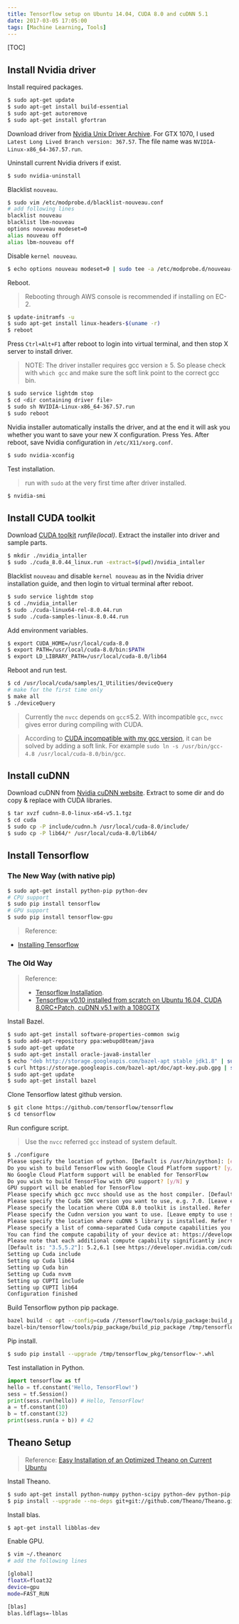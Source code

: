 ```yaml
---
title: Tensorflow setup on Ubuntu 14.04, CUDA 8.0 and cuDNN 5.1
date: 2017-03-05 17:05:00
tags: [Machine Learning, Tools]
---
```


[TOC]

## Install Nvidia driver

Install required packages.

```bash
$ sudo apt-get update
$ sudo apt-get install build-essential
$ sudo apt-get autoremove
$ sudo apt-get install gfortran
```

Download driver from [Nvidia Unix Driver Archive](http://www.nvidia.com/object/unix.html).  For GTX 1070, I used `Latest Long Lived Branch version: 367.57`. The file name was `NVIDIA-Linux-x86_64-367.57.run`.

Uninstall current Nvidia drivers if exist.

```bash
$ sudo nvidia-uninstall
```

Blacklist `nouveau`.

```bash
$ sudo vim /etc/modprobe.d/blacklist-nouveau.conf
# add following lines
blacklist nouveau
blacklist lbm-nouveau
options nouveau modeset=0
alias nouveau off
alias lbm-nouveau off
```

<!-- more -->

Disable `kernel nouveau`.

```bash
$ echo options nouveau modeset=0 | sudo tee -a /etc/modprobe.d/nouveau-kms.conf
```

Reboot.

> Rebooting through AWS console is recommended if installing on EC-2.

```bash
$ update-initramfs -u
$ sudo apt-get install linux-headers-$(uname -r)
$ reboot
```

Press `Ctrl+Alt+F1` after reboot to login into virtual terminal, and then stop X server to install driver.

> NOTE: The driver installer requires gcc version ≥ 5. So please check with `which gcc` and make sure the soft link point to the correct gcc bin.

```bash
$ sudo service lightdm stop
$ cd <dir containing driver file>
$ sudo sh NVIDIA-Linux-x86_64-367.57.run
$ sudo reboot
```

Nvidia installer automatically installs the driver, and at the end it will ask you whether you want to save your new X configuration. Press Yes. After reboot, save Nvidia configuration in `/etc/X11/xorg.conf`.

```bash
$ sudo nvidia-xconfig
```

Test installation.

> run with `sudo` at the very first time after driver installed.

```bash
$ nvidia-smi
```

## Install CUDA toolkit

Download [CUDA toolkit](https://developer.nvidia.com/cuda-toolkit) *runfile(local)*. Extract the installer into driver and sample parts.

```bash
$ mkdir ./nvidia_intaller
$ sudo ./cuda_8.0.44_linux.run -extract=$(pwd)/nvidia_intaller
```

Blacklist `nouveau` and disable `kernel nouveau` as in the Nvidia driver installation guide, and then login to virtual terminal after reboot.

```bash
$ sudo service lightdm stop
$ cd ./nvidia_intaller
$ sudo ./cuda-linux64-rel-8.0.44.run
$ sudo ./cuda-samples-linux-8.0.44.run
```

Add environment variables.

```bash
$ export CUDA_HOME=/usr/local/cuda-8.0
$ export PATH=/usr/local/cuda-8.0/bin:$PATH
$ export LD_LIBRARY_PATH=/usr/local/cuda-8.0/lib64
```

Reboot and run test.

```bash
$ cd /usr/local/cuda/samples/1_Utilities/deviceQuery
# make for the first time only
$ make all
$ ./deviceQuery
```

> Currently the `nvcc` depends on `gcc`≤5.2. With incompatible `gcc`, `nvcc` gives error during compiling with CUDA. 

>According to [CUDA incompatible with my gcc version](http://stackoverflow.com/questions/6622454/cuda-incompatible-with-my-gcc-version), it can be solved by adding a soft link. For example `sudo ln -s /usr/bin/gcc-4.8 /usr/local/cuda-8.0/bin/gcc`.

## Install cuDNN

Download cuDNN from [Nvidia cuDNN website](https://developer.nvidia.com/cudnn). Extract to some dir and do copy & replace with CUDA libraries.

```bash
$ tar xvzf cudnn-8.0-linux-x64-v5.1.tgz
$ cd cuda 
$ sudo cp -P include/cudnn.h /usr/local/cuda-8.0/include/ 
$ sudo cp -P lib64/* /usr/local/cuda-8.0/lib64/
```

## Install Tensorflow

### The New Way (with native pip)

```bash
$ sudo apt-get install python-pip python-dev
# CPU support
$ sudo pip install tensorflow
# GPU support
$ sudo pip install tensorflow-gpu
```

> Reference:
- [Installing Tensorflow](https://www.tensorflow.org/install/)



### The Old Way
> Reference: 
> - [Tensorflow Installation](http://www.nvidia.com/object/gpu-accelerated-applications-tensorflow-installation.html).
> - [Tensorflow v0.10 installed from scratch on Ubuntu 16.04, CUDA 8.0RC+Patch, cuDNN v5.1 with a 1080GTX](https://marcnu.github.io/2016-08-17/Tensorflow-v0.10-installed-from-scratch-Ubuntu-16.04-CUDA8.0RC-cuDNN5.1-1080GTX/)

Install Bazel.

```bash
$ sudo apt-get install software-properties-common swig 
$ sudo add-apt-repository ppa:webupd8team/java 
$ sudo apt-get update 
$ sudo apt-get install oracle-java8-installer 
$ echo "deb http://storage.googleapis.com/bazel-apt stable jdk1.8" | sudo tee /etc/apt/sources.list.d/bazel.list 
$ curl https://storage.googleapis.com/bazel-apt/doc/apt-key.pub.gpg | sudo apt-key add - 
$ sudo apt-get update 
$ sudo apt-get install bazel
```

Clone Tensorflow latest github version.

```bash
$ git clone https://github.com/tensorflow/tensorflow
$ cd tensorflow 
```

Run configure script.

> Use the `nvcc` referred `gcc` instead of system default.

```bash
$ ./configure 
Please specify the location of python. [Default is /usr/bin/python]: [enter]
Do you wish to build TensorFlow with Google Cloud Platform support? [y/N] n 
No Google Cloud Platform support will be enabled for TensorFlow 
Do you wish to build TensorFlow with GPU support? [y/N] y 
GPU support will be enabled for TensorFlow 
Please specify which gcc nvcc should use as the host compiler. [Default is /usr/bin/gcc]: /usr/local/cuda/bin/gcc
Please specify the Cuda SDK version you want to use, e.g. 7.0. [Leave empty to use system default]: 8.0 
Please specify the location where CUDA 8.0 toolkit is installed. Refer to README.md for more details. [Default is /usr/local/cuda]: [enter] 
Please specify the Cudnn version you want to use. [Leave empty to use system default]: [enter]
Please specify the location where cuDNN 5 library is installed. Refer to README.md for more details. [Default is /usr/local/cuda]: [enter] 
Please specify a list of comma-separated Cuda compute capabilities you want to build with. 
You can find the compute capability of your device at: https://developer.nvidia.com/cuda-gpus. 
Please note that each additional compute capability significantly increases your build time and binary size. 
[Default is: "3.5,5.2"]: 5.2,6.1 [see https://developer.nvidia.com/cuda-gpus] 
Setting up Cuda include 
Setting up Cuda lib64 
Setting up Cuda bin 
Setting up Cuda nvvm 
Setting up CUPTI include 
Setting up CUPTI lib64 
Configuration finished
```

Build Tensorflow python pip package.

```bash
bazel build -c opt --config=cuda //tensorflow/tools/pip_package:build_pip_package 
bazel-bin/tensorflow/tools/pip_package/build_pip_package /tmp/tensorflow_pkg
```

Pip install.

```bash
$ sudo pip install --upgrade /tmp/tensorflow_pkg/tensorflow-*.whl
```

Test installation in Python.

```python
import tensorflow as tf
hello = tf.constant('Hello, TensorFlow!')
sess = tf.Session()
print(sess.run(hello)) # Hello, TensorFlow! 
a = tf.constant(10) 
b = tf.constant(32) 
print(sess.run(a + b)) # 42
```

## Theano Setup

> Reference: [Easy Installation of an Optimized Theano on Current Ubuntu](http://deeplearning.net/software/theano/install_ubuntu.html#install-ubuntu)

Install Theano.

```bash
$ sudo apt-get install python-numpy python-scipy python-dev python-pip python-nose g++ git libatlas3gf-base libatlas-dev
$ pip install --upgrade --no-deps git+git://github.com/Theano/Theano.git
```

Install blas.

```bash
$ apt-get install libblas-dev
```

Enable GPU.

```bash
$ vim ~/.theanorc
# add the following lines

[global]
floatX=float32
device=gpu
mode=FAST_RUN

[blas]
blas.ldflags=-lblas
```